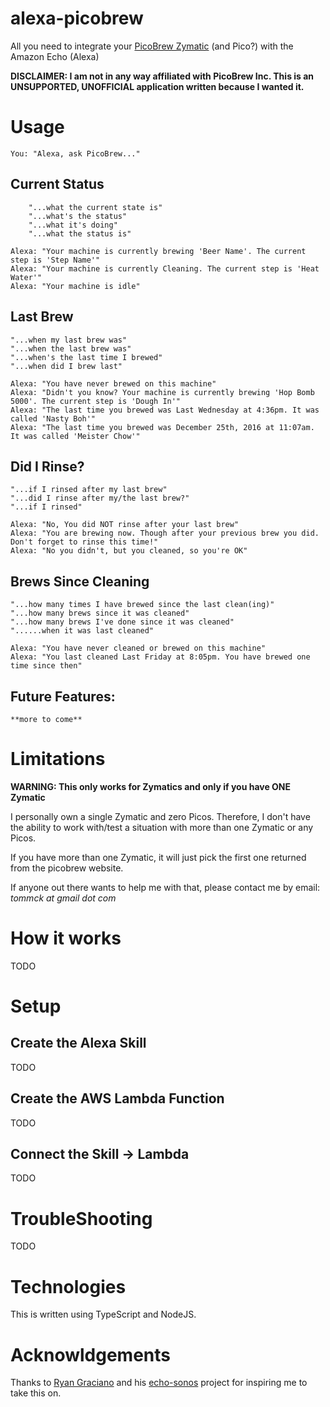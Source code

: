 # alexa-picobrew
All you need to integrate your [PicoBrew Zymatic](https://picobrew.com/Store/products/zymatic.cshtml) (and Pico?) with the Amazon Echo (Alexa)

**DISCLAIMER: I am not in any way affiliated with PicoBrew Inc. This is an UNSUPPORTED, UNOFFICIAL application written because I wanted it.**

# Usage
    You: "Alexa, ask PicoBrew..."

## Current Status
        "...what the current state is"
        "...what's the status"
        "...what it's doing"
        "...what the status is"

    Alexa: "Your machine is currently brewing 'Beer Name'. The current step is 'Step Name'"
    Alexa: "Your machine is currently Cleaning. The current step is 'Heat Water'"
    Alexa: "Your machine is idle"

## Last Brew

    "...when my last brew was"
    "...when the last brew was"
    "...when's the last time I brewed"
    "...when did I brew last"

    Alexa: "You have never brewed on this machine"
    Alexa: "Didn't you know? Your machine is currently brewing 'Hop Bomb 5000'. The current step is 'Dough In'"
    Alexa: "The last time you brewed was Last Wednesday at 4:36pm. It was called 'Nasty Boh'"
    Alexa: "The last time you brewed was December 25th, 2016 at 11:07am. It was called 'Meister Chow'"

## Did I Rinse?
    "...if I rinsed after my last brew"
    "...did I rinse after my/the last brew?"
    "...if I rinsed"

    Alexa: "No, You did NOT rinse after your last brew"
    Alexa: "You are brewing now. Though after your previous brew you did. Don't forget to rinse this time!"
    Alexa: "No you didn't, but you cleaned, so you're OK"

## Brews Since Cleaning
    "...how many times I have brewed since the last clean(ing)"
    "...how many brews since it was cleaned"
    "...how many brews I've done since it was cleaned"
    "......when it was last cleaned"

    Alexa: "You have never cleaned or brewed on this machine"
    Alexa: "You last cleaned Last Friday at 8:05pm. You have brewed one time since then"

## Future Features:

    **more to come**

# Limitations
**WARNING: This only works for Zymatics and only if you have ONE Zymatic**

I personally own a single Zymatic and zero Picos.
Therefore, I don't have the ability to work with/test a situation with more than one Zymatic or any Picos.

If you have more than one Zymatic, it will just pick the first one returned from the picobrew website.

If anyone out there wants to help me with that, please contact me by email: *tommck at gmail dot com*

# How it works
TODO

# Setup
## Create the Alexa Skill
TODO

## Create the AWS Lambda Function
TODO

## Connect the Skill -> Lambda
TODO

# TroubleShooting
TODO

# Technologies
This is written using TypeScript and NodeJS.

# Acknowldgements
Thanks to [Ryan Graciano](http://ryangraciano.com) and his [echo-sonos](https://github.com/rgraciano/echo-sonos) project for inspiring me to take this on.